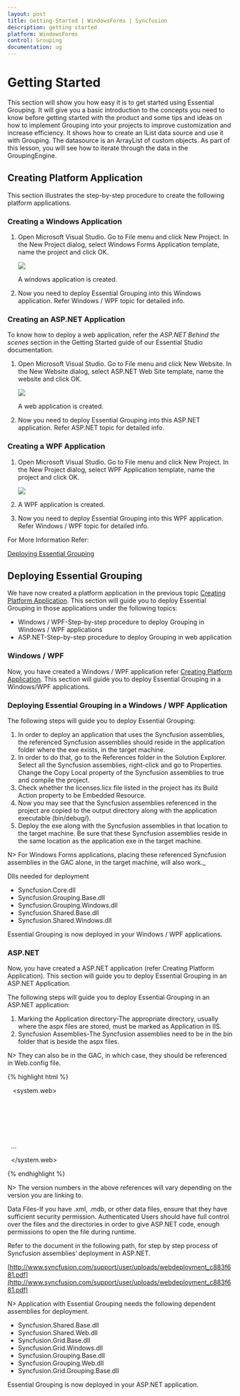 ```yaml
---
layout: post
title: Getting-Started | WindowsForms | Syncfusion
description: getting started
platform: WindowsForms
control: Grouping
documentation: ug
---
```


# Getting Started

This section will show you how easy it is to get started using Essential Grouping. It will give you a basic introduction to the concepts you need to know before getting started with the product and some tips and ideas on how to implement Grouping into your projects to improve customization and increase efficiency. It shows how to create an IList data source and use it with Grouping. The datasource is an ArrayList of custom objects. As part of this lesson, you will see how to iterate through the data in the GroupingEngine.

## Creating Platform Application

This section illustrates the step-by-step procedure to create the following platform applications.



### Creating a Windows Application

1. Open Microsoft Visual Studio. Go to File menu and click New Project. In the New Project dialog, select Windows Forms Application template, name the project and click OK. 

   ![](Getting-Started_images/Getting-Started_img1.jpeg)





   A windows application is created.

2. Now you need to deploy Essential Grouping into this Windows application. Refer Windows / WPF topic for detailed info.



### Creating an ASP.NET Application

To know how to deploy a web application, refer the _ASP.NET Behind the scenes_ section in the Getting Started guide of our Essential Studio documentation. 

1. Open Microsoft Visual Studio. Go to File menu and click New Website. In the New Website dialog, select ASP.NET Web Site template, name the website and click OK. 



   ![](Getting-Started_images/Getting-Started_img2.jpeg)



   A web application is created.

2. Now you need to deploy Essential Grouping into this ASP.NET application. Refer ASP.NET topic for detailed info.



### Creating a WPF Application

1. Open Microsoft Visual Studio. Go to File menu and click New Project. In the New Project dialog, select WPF Application template, name the project and click OK. 

   ![](Getting-Started_images/Getting-Started_img3.jpeg)

2. A WPF application is created.
3. Now you need to deploy Essential Grouping into this WPF application. Refer Windows / WPF topic for detailed info.



For More Information Refer:

[Deploying Essential Grouping](#deploying-essential-grouping)

## Deploying Essential Grouping

We have now created a platform application in the previous topic [Creating Platform Application](#creating-platform-application). This section will guide you to deploy Essential Grouping in those applications under the following topics:

* Windows / WPF-Step-by-step procedure to deploy Grouping in Windows / WPF applications
* ASP.NET-Step-by-step procedure to deploy Grouping in web application

### Windows / WPF


Now, you have created a Windows / WPF application refer [Creating Platform Application](#creating-platform-application). This section will guide you to deploy Essential Grouping in a Windows/WPF applications.



### Deploying Essential Grouping in a Windows / WPF Application

The following steps will guide you to deploy Essential Grouping:

1. In order to deploy an application that uses the Syncfusion assemblies, the referenced Syncfusion assemblies should reside in the application folder where the exe exists, in the target machine.
2. In order to do that, go to the References folder in the Solution Explorer. Select all the Syncfusion assemblies, right-click and go to Properties. Change the Copy Local property of the Syncfusion assemblies to true and compile the project.
3. Check whether the licenses.licx file listed in the project has its Build Action property to be Embedded Resource.
4. Now you may see that the Syncfusion assemblies referenced in the project are copied to the output directory along with the application executable (bin/debug/).
5. Deploy the exe along with the Syncfusion assemblies in that location to the target machine. Be sure that these Syncfusion assemblies reside in the same location as the application exe in the target machine.
 
N> For Windows Forms applications, placing these referenced Syncfusion assemblies in the GAC alone, in the target machine, will also work._

Dlls needed for deployment

* Syncfusion.Core.dll
* Syncfusion.Grouping.Base.dll
* Syncfusion.Grouping.Windows.dll
* Syncfusion.Shared.Base.dll
* Syncfusion.Shared.Windows.dll

Essential Grouping is now deployed in your Windows / WPF applications.

### ASP.NET

Now, you have created a ASP.NET application (refer Creating Platform Application). This section will guide you to deploy Essential Grouping in an ASP.NET Application.

The following steps will guide you to deploy Essential Grouping in an ASP.NET application:

1. Marking the Application directory-The appropriate directory, usually where the aspx files are stored, must be marked as Application in IIS.
2. Syncfusion Assemblies-The Syncfusion assemblies need to be in the bin folder that is beside the aspx files.
 
N> They can also be in the GAC, in which case, they should be referenced in Web.config file.



{% highlight html %}



<configuration>

   <system.web>

     <compilation>

      <assemblies>

<add assembly="Syncfusion.Grid.Grouping.Web, Version=x.x.x.x, Culture=neutral, PublicKeyToken=3D67ED1F87D44C89"/></assemblies>

     </compilation>

  ...                

  </system.web>

</configuration>


{% endhighlight %}

N> The version numbers in the above references will vary depending on the version you are linking to.

Data Files-If you have .xml, .mdb, or other data files, ensure that they have sufficient security permission. Authenticated Users should have full control over the files and the directories in order to give ASP.NET code, enough permissions to open the file during runtime.

Refer to the document in the following path, for step by step process of Syncfusion assemblies’ deployment in ASP.NET.

[http://www.syncfusion.com/support/user/uploads/webdeployment_c883f681.pdf](http://www.syncfusion.com/support/user/uploads/webdeployment_c883f681.pdf)

N> Application with Essential Grouping needs the following dependent assemblies for deployment.

* Syncfusion.Shared.Base.dll
* Syncfusion.Shared.Web.dll
* Syncfusion.Grid.Base.dll
* Syncfusion.Grid.Windows.dll
* Syncfusion.Grouping.Base.dll
* Syncfusion.Grouping.Web.dll
* Syncfusion.Grid.Grouping.Base.dll

Essential Grouping is now deployed in your ASP.NET application.

